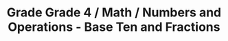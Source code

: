---
title: "Grade Grade 4 / Math / Numbers and Operations - Base Ten and Fractions"
subject: "math"
grade: "4"
area: "nobtf"
next_steps:
  - instructions: "With your student, create 5 squares, 1-by-1 to 5-by-5, and write the area on each square. Look for patterns in the areas and discuss how multiplication can help compute areas. "
  - instructions: "With your student, use various tools to measure ingredients for recipes. Practice converting measurements, like quarts to cups. Discuss how to halve a recipe using equivalent fractions. "
  - instructions: "With your student, create and solve word problems. Discuss what the problem is asking and whether more information is needed. Choose a strategy (picture, diagram, table of values) to solve. "
  - instructions: "With your student, cut one paper plate into 4 equal parts and another into 6 equal parts. Discuss how pieces from each circle can be divided further so each circle has the same-sized pieces. "
  - instructions: "With your student, create and solve addition and subtraction problems involving fractions with different denominators. Discuss different methods for finding a common denominator."
---